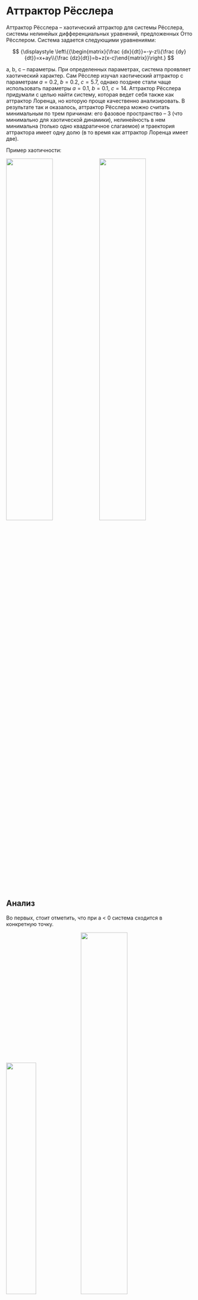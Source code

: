 # Аттрактор Рёсслера

Аттрактор Рёсслера – хаотический аттрактор для системы Рёсслера, системы нелинейых дифференциальных уравнений, предложенных Отто Рёсслером. Система задается следующими уравнениями:

$$
{\displaystyle \left\{{\begin{matrix}{\frac {dx}{dt}}=-y-z\\{\frac {dy}{dt}}=x+ay\\{\frac {dz}{dt}}=b+z(x-c)\end{matrix}}\right.}
$$

a, b, c – параметры. При определенных параметрах, система проявляет хаотический характер. Сам Рёсслер изучал хаотический аттрактор с параметрам $a=0.2,\ b=0.2, \ c=5.7$, однако позднее стали чаще использовать параметры $a=0.1,\ b=0.1, \ c=14$. Аттрактор Рёсслера придумали с целью найти систему, которая ведет себя также как аттрактор Лоренца, но которую проще качественно анализировать. В результате так и оказалось, аттрактор Рёсслера можно считать минимальным по трем причинам: его фазовое пространство – 3 (что минимально для хаотической динамики), нелинейность в нем минимальна (только одно квадратичное слагаемое) и траектория аттрактора имеет одну долю (в то время как аттрактор Лоренца имеет две).

Пример хаотичности:

<table>
<tr>
<img width="50%" src="https://sun9-56.userapi.com/impg/k4JZLgwi1fYU1cMCK5U6DxXbo1H9PzsoqonHng/omhFeZ4Ht3U.jpg?size=794x516&quality=96&sign=31c93b2e056e80fe46147b8fa124f377&type=album" />
<tr/> <tr>
<img width="50%" src="https://sun9-78.userapi.com/impg/db6d97g9oIegNXoGxwkC0Q31oyzog4ot1Bu0SQ/dR5pp8701ww.jpg?size=724x660&quality=96&sign=4613cb0500901f3446c67df4039994c6&type=album" />
</tr>
</table>

## Анализ

Во первых, стоит отметить, что при a < 0 система сходится в конкретную точку.


<table>
<tr>
<img width="40%" src="https://sun9-14.userapi.com/impg/AkEIpK-zrk4CzJs5zGlNtuXiStfTZzr_w5l2iQ/ByIeBKgB9iE.jpg?size=804x510&quality=96&sign=266abfadc68bf5cc60242e35f67a690c&type=album" />
<tr/> <tr>
<img width="50%" src="https://sun9-41.userapi.com/impg/hsEErzjMJO2uR7LQxDzYX1g0jZwbYD2tN-YpVA/W2rJcC632Yg.jpg?size=1268x686&quality=96&sign=23cbc802af807169e4826adb2baaa833&type=album" />
</tr>
</table>

При параметрах $ a=b=0,\ 2.6\leq c\leq 4.2$ система обладает устойчивым предельным циклом.

<table>
<tr>
<img width="40%" src="https://sun9-52.userapi.com/impg/_cuiTfowQOVlcc5DLenkjDYHn-TZcePvnPTPEw/JnZxqzycF1M.jpg?size=782x518&quality=96&sign=3f25266960ff93bb1921577fa2e961a4&type=album" />
<tr/> <tr>
<img width="50%" src="https://sun9-65.userapi.com/impg/F8H2zrpDFdJABgWsRn4OBND-9wh6A-FsclvlbA/LN6oXaZWD5M.jpg?size=932x536&quality=96&sign=07914700bccd78690fff51c1f8807032&type=album" />
</tr>
</table>

Далее мы будем рассматривать вариант с $a=0.2,\ b=0.2, \ c=5.7$.

<table>
<tr>
<img width="40%" src="https://sun9-23.userapi.com/impg/qwNcDfhkiryiUAS-gBe5bvy8i-t7KXVAdPKv4Q/Gf07OBSIQSc.jpg?size=748x490&quality=96&sign=113927a31e352207da76bce624ad8bd6&type=album" />
<tr/> <tr>
<img width="45%" src="https://sun9-55.userapi.com/impg/N_EkNzbSLkre1crkJ7j9Ws2kQwbPVSbV22tC_g/u5ZIQpmtlJ4.jpg?size=762x636&quality=96&sign=ee96d9f4058ddd2b4a56a9aa4d5d71dd&type=album" />
</tr>
</table>


Некоторые свойства аттрактора Рёсслера можно исследовать с помощью линейных методов, например собственных векторов, но для основных свойств потребуются нелинейные методы, такие как отображение Пуанкаре и бифуркации.

Заметим, что при $$z=0$$ пропадает нелинейность в уравнениях и система приобретает вид:

$${\begin{cases}{\frac  {dx}{dt}}=-y\\{\frac  {dy}{dt}}=x+ay\end{cases}}$$

Мы можем найти собственные значения с помощью якобиана ${\begin{pmatrix}0&-1\\1&a\\\end{pmatrix}}$, которые равны ${\displaystyle (a\pm {\sqrt {a^{2}-4}})/2}(a\pm {\sqrt  {a^{2}-4}})/2$. Отсюда можно заметить, что при $ {\displaystyle 0<a<2}$ собственные значения комплексные с положительной вещественной частью, поэтому траектория является нестабильной и отталкивается по спирали от центра. Если вернутся к исходной системе, то когда $x$ становится больше $c$, $z$ начинает расти, соответственно уменьшая $x$. Таким образом происходит постоянный переход с горизонтальной "плоскости" на вертикальную, причем можно сказать, что параметр $c$ регулирует ширину нижней спирали. 

### Неподвижные точки

Найдем особые точки системы. Для этого приравняем уравнения к нулю и решим систему:

$$
{\begin{cases}x={\frac  {c\pm {\sqrt  {c^{2}-4ab}}}{2} = 0}\\y=-\left({\frac  {c\pm {\sqrt  {c^{2}-4ab}}}{2a}}\right) = 0\\z={\frac  {c\pm {\sqrt  {c^{2}-4ab}}}{2a} = 0}\end{cases}}
$$ 

Соответсвующие векторы неподвижных точек:

$$
\left({\frac  {c+{\sqrt  {c^{2}-4ab}}}{2}},{\frac  {-c-{\sqrt  {c^{2}-4ab}}}{2a}},{\frac  {c+{\sqrt  {c^{2}-4ab}}}{2a}}\right) \\
\left({\frac  {c-{\sqrt  {c^{2}-4ab}}}{2}},{\frac  {-c+{\sqrt  {c^{2}-4ab}}}{2a}},{\frac  {c-{\sqrt  {c^{2}-4ab}}}{2a}}\right)
$$

Как видно на графике, одна из этих точек находится в центре аттрактора, другая же отдалена от него.

<img width="60%" align="center" src="https://sun9-78.userapi.com/impg/ySU4fjqlSQl5X5DvUpeVJQrHJP9Dd96OmxANGQ/pBpQvzKAtcw.jpg?size=746x496&quality=96&sign=3365fe8e228107b3c979a0bfaa9e869f&type=album" />

<table>
<tr>
<img width="40%" src="https://sun9-19.userapi.com/impg/XnrorLBx1vDS0XfQlmmILCTcs_4DlT5J2mTwMA/Df-STLKgibU.jpg?size=936x688&quality=96&sign=02e5963d4a9807b2d18c856ab1474f73&type=album" />
<tr/> <tr>
<img width="45%" src="https://sun9-14.userapi.com/impg/TZkjeRwxTALyKXvFI0lLHxRf6nxWwJDpJBSUWw/6FM3ffqbjW0.jpg?size=620x644&quality=96&sign=65ca1ab7d81acb7145eb69d541ea1bea&type=album" />
</tr>
</table>

### Собственные значения

Анализировать каждую из этих неподвижных точек можно с помощью собственных векторов и собственных значений. Запишем якобиан для всей системы:

$${\begin{pmatrix}0&-1&-1\\1&a&0\\z&0&x-c\\\end{pmatrix}}$$

Для нахождения собственных значений решим уравнение:

$$-\lambda ^{3}+\lambda ^{2}(a+x-c)+\lambda (ac-ax-1-z)+x-c+az=0\,$$

Подставляя стандартные параметры ($$a=0.2,\ b=0.2, \ c=5.7$$), находим собственные значения для центральной неподвижной точки:

$$\lambda _{{1}}=0.0971028+0.995786i\, \\
{\displaystyle \lambda _{2}=0.0971028-0.995786i\,}\, \\
{\displaystyle \lambda _{3}=-5.68718\,}$$

C соответствующими собственными векторами:

$$v_{{1}}={\begin{pmatrix}0.7073\\-0.07278-0.7032i\\0.0042-0.0007i\\\end{pmatrix}} \\
v_{{2}}={\begin{pmatrix}0.7073\\0.07278+0.7032i\\0.0042+0.0007i\\\end{pmatrix}} \\
v_{{3}}={\begin{pmatrix}0.1682\\-0.0286\\0.9853\\\end{pmatrix}}$$


<img src="https://upload.wikimedia.org/wikipedia/commons/1/1c/Eigenvectors.png"/>

На графике выше изображено действие собственных векторов. Векторы $v_1, v_2$ отвечают за постепенное расширение спирали, вектор $v_3$ отвечает за движение вверх. Фиолетовая линия – траектория движения в обратном времени от точки, отложенной на $v_3$ над неподвижной точкой. Эта линия показывает, что происходит с траекториями, на которые сильно действует вектор $v3$. По этой линии можно судить о притягивающем влиянии $v_3$, отталкивающем влиянии $v_1,v_2$ и их совместном действии.

На всякий случай посмотрим на фазовый портрет, хотя по графику и собственным значениям видно, что это особая точка является устойчивым фокусом:


<img src="https://sun9-3.userapi.com/impg/8EonySRvMqt9Ky8jK2QEiMu7NztJ17Ph1-e_vg/8wa2rPsYQF0.jpg?size=741x496&quality=96&sign=2d45df289aecfacb1e26c465057a2e39&type=album" width=70%/>

Вторая неподвижная точка лежит далеко от траектории аттрактора, ее влияние незначительно, поэтому не будем на ней останавливаться.

### Отображение Пуанкаре

Для анализа хаотической динамики используется отображение Пуанкаре. Для этого фиксируется плоскость и запоминаются события прохождения траектории через эту прямую. Посмотрим на различные плоскости для аттрактора Рёсслера.

Обычно в качестве разделяющей плоскости берут плоскости, проходящие через оси. Для аттрактора Рёсслера брать плоскость $z=0$ не имеет смысла, так как почти все нижнее движение по спирали лежит в этой плоскости. 

С нашим набором параметров, брать плоскость $$y=0$$ также не имеет смысла так, как она пересекает только нижнюю спираль:
<img src="https://sun9-40.userapi.com/impg/A3CuDTPNfxC7_Pb319KrckUuOeXzBWvNHSrPeA/XQoaDz_LPNc.jpg?size=704x700&quality=96&sign=edce5f60a13128fc5b0d31410e24e28b&type=album" width=60%/>

Рассмотрим плоскость $x=0.1$:

<img width=60% src="https://sun9-10.userapi.com/impg/vM3osyqnvvNeyEicVzQoI_DEVxpnMxMCxGvJ9Q/bSUO8BrP9Sg.jpg?size=890x698&quality=96&sign=7d30352a15c0c941799b1283ecd49db7&type=album" />

Построим график зависимости $y$ от $z$. График отображает убывание $y$ с ростом $z$, собственно так и происходит, зависимость сохраняется, если посмотреть на траекторию всей системы.

<img width=60% src="https://sun9-85.userapi.com/impg/m3HvwMH274i2c_dD0BrHBfRCgA4fUuz88znvHQ/gFezjb6LJSM.jpg?size=736x514&quality=96&sign=a8e03cc778120485a325e37b5f4c8a0c&type=album" />

Конкретно с такой разделяющей плоскостью получается бесконечное число точек в отображении Пуанкаре, однако при изменении параметра $$c$$ количество точек может меняться, например при $c = 4$ будет всего 6 точек, так как траектория циклична:

<img width=80% src="https://sun9-3.userapi.com/impg/Qdhl7CWaXfV9jsER_EsWY5IaunZCbDVG8RtiCA/FFjpJrZcfc4.jpg?size=968x644&quality=96&sign=4f99dbcc5066ba01732e116111bc6517&type=album" />

### Диаграммы бифуркации

Диаграммы бифуркации используются для оценки влияния изменения параметров на систему. Для построения, изменяется одна переменная, а остальные фиксируются, затем строится график предела траектории (то есть последние несколько точек при $t \to \infty$). В этой статье рассматривалось влияние каждого параметра на каждое измерение системы. \
*Правильность метода не гарантируется


 
<table>
<tr>
<img width="33%" src="https://sun9-87.userapi.com/impg/MB5-aX318SCX0S8-wkjJGqL-bVePZYqXeoHPaQ/zBsOApFDltU.jpg?size=1522x2160&quality=96&sign=53f5764122ed8400a5cf52704bd5aa11&type=album" />
</tr> <tr>
<img width="33%" src="https://sun9-4.userapi.com/impg/mzZZEzbDKLyu_TNFnH7yUh6KYA1jWf8cXH2lUg/YdWJ9C-b0-s.jpg?size=1506x2160&quality=96&sign=9679c33a8a37e887fb7cb643536126f8&type=album" />
</tr> <tr>
<img width="33%" src="https://sun9-73.userapi.com/impg/oV3-oCMc4LnF-issG_xBc7XsCro0ItKrCUfa0Q/KlhFxfTJWTs.jpg?size=1490x2160&quality=96&sign=7ad1af630534778ae409b9adc9279aec&type=album" />
</tr>
</table>

В любом случае, можно сделать вывод, что система ведет неподвижно, периодично, квазипериодично и хаотично в зависимости от параметров.

## Применение в науке

В основном аттрактор Рёсслера используется в качестве простой модели для обоснования хаоса в непрерывном времени, а также служит прототипом для большинства систем с хаотическим характером, особенно в химии.

Так например, аттрактор Рёсслера применялся в исследовании хаоса в далекой от равновесия химической кинетике  (Ruelle 1973, Rössler 1976b, 1977b, Rössler & Wegmann 1978). Рёсслер и Вегманн предложили следующую схему химических реакций:

<img width=40% src="https://sun9-59.userapi.com/impg/_VqS6A5L_0_Ai536HwdXYOVELUDXJQxSESw-fQ/B3Wi09hV0ug.jpg?size=500x604&quality=96&sign=b5119fde08c23683aea0caad326fa503&type=album" />

в которой шаги 1 и 5 являются каталитическими, шаг 2 автокаталитический. Виды $A_1 - A_5$ находились фиксированными в больших резервуарах, в результате чего система не была в термодинамическом равновесии. Временная зависимость для видов $X, Y, Z$ была получена взятием производной закона действующих масс, эти уравнения имели квадратичные нелинейности. Соответственно схема на графике (b) приводит к аттрактору некоторой системы на графике (a):

<img src="https://sun9-43.userapi.com/impg/Hhz9B7Efmx3rj_0FO1Ns7wuJsbVZJBKJ6lJWgQ/Lsyq_QtyXcY.jpg?size=1736x676&quality=96&sign=8dca457a6f409d06eb02364c65a73314&type=album" />

Поведение системы на графике схоже с поведением аттрактора Рёсслера, это позволяет привести физическое, механическое обоснование процесса.

## Бонус

[Анимация траектории аттрактора Рёсслера с примером хаотичности](https://youtu.be/1iPklhy-HsE)

[Визуализатор построения траектории](https://colab.research.google.com/drive/1hV3DiLLKc0W959NSDGjyKpdgTQC6gA_r?usp=sharing)

